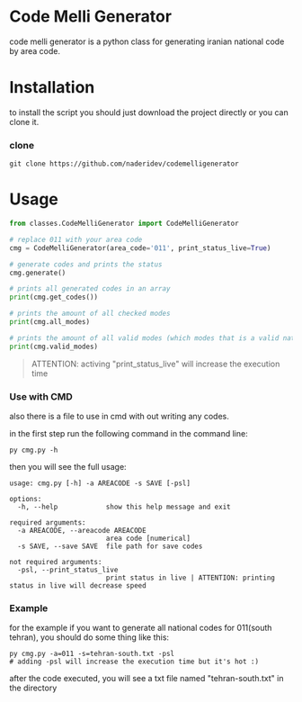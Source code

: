 # Code Melli Generator
code melli generator is a python class for generating iranian national code by area code.

# Installation
to install the script you should just download the project directly or you can clone it.
### clone
````shell
git clone https://github.com/naderidev/codemelligenerator
````

# Usage
````python
from classes.CodeMelliGenerator import CodeMelliGenerator

# replace 011 with your area code
cmg = CodeMelliGenerator(area_code='011', print_status_live=True)

# generate codes and prints the status
cmg.generate()

# prints all generated codes in an array
print(cmg.get_codes())

# prints the amount of all checked modes
print(cmg.all_modes)

# prints the amount of all valid modes (which modes that is a valid national code)
print(cmg.valid_modes)
````

> ATTENTION: activing "print_status_live" will increase the execution time

### Use with CMD
also there is a file to use in cmd with out writing any codes.

in the first step run the following command in the command line:
````shell
py cmg.py -h
````
then you will see the full usage:
```shell
usage: cmg.py [-h] -a AREACODE -s SAVE [-psl]

options:
  -h, --help            show this help message and exit

required arguments:
  -a AREACODE, --areacode AREACODE
                        area code [numerical]
  -s SAVE, --save SAVE  file path for save codes

not required arguments:
  -psl, --print_status_live
                        print status in live | ATTENTION: printing status in live will decrease speed
```
### Example 
for the example if you want to generate all national codes for 011(south tehran), you should do some thing like this:
```shell
py cmg.py -a=011 -s=tehran-south.txt -psl
# adding -psl will increase the execution time but it's hot :)
```
after the code executed, you will see a txt file named "tehran-south.txt" in the directory
